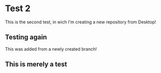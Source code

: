 # Test 2

This is the second test, in wich I'm creating a new repository from Desktop!

## Testing again

This was added from a newly created branch!

## This is merely a test